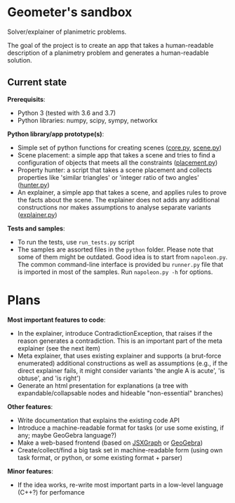 Geometer's sandbox
==================

Solver/explainer of planimetric problems.

The goal of the project is to create an app that takes a human-readable description of a planimetry problem and generates a human-readable solution.

## Current state

**Prerequisits**:

* Python 3 (tested with 3.6 and 3.7)
* Python libraries: numpy, scipy, sympy, networkx

**Python library/app prototype(s)**:

* Simple set of python functions for creating scenes ([core.py](python/sandbox/core.py), [scene.py](python/sandbox/scene.py))
* Scene placement: a simple app that takes a scene and tries to find a configuration of objects that meets all the constraints ([placement.py](python/sandbox/placement.py))
* Property hunter: a script that takes a scene placement and collects properties like 'similar triangles' or 'integer ratio of two angles' ([hunter.py](python/sandbox/hunter.py))
* An explainer, a simple app that takes a scene, and applies rules to prove the facts about the scene. The explainer does not adds any additional constructions nor makes assumptions to analyse separate variants ([explainer.py](python/sandbox/explainer.py))

**Tests and samples**:

* To run the tests, use `run_tests.py` script
* The samples are assorted files in the `python` folder. Please note that some of them might be outdated. Good idea is to start from `napoleon.py`. The common command-line interface is provided bu `runner.py` file that is imported in most of the samples. Run `napoleon.py -h` for options.

# Plans

**Most important features to code**:

* In the explainer, introduce ContradictionException, that raises if the reason generates a contradiction. This is an important part of the meta explainer (see the next item)
* Meta explainer, that uses existing explainer and supports (a brut-force enumerated) additional constructions as well as assumptions (e.g., if the direct explainer fails, it might consider variants 'the angle A is acute', 'is obtuse', and 'is right')
* Generate an html presentation for explanations (a tree with expandable/collapsable nodes and hideable "non-essential" branches)

**Other features**:

* Write documentation that explains the existing code API
* Introduce a machine-readable format for tasks (or use some existing, if any; maybe GeoGebra language?)
* Make a web-based frontend (based on [JSXGraph](https://jsxgraph.uni-bayreuth.de/wp/index.html) or [GeoGebra](https://github.com/geogebra/geogebra))
* Create/collect/find a big task set in machine-readable form (using own task format, or python, or some existing format + parser)

**Minor features**:

* If the idea works, re-write most important parts in a low-level language (C++?) for perfomance
